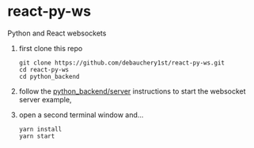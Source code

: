 # react-py-ws
Python and React websockets

1. first clone this repo

       git clone https://github.com/debauchery1st/react-py-ws.git
       cd react-py-ws
       cd python_backend


2. follow the [python_backend/server](https://github.com/debauchery1st/react-py-ws/tree/master/python_backend/README.md) instructions to start the websocket server example,

3. open a second terminal window and...

       yarn install
       yarn start
